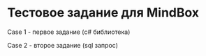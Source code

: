 # Тестовое задание для MindBox

Case 1 - первое задание (c# библиотека)

Case 2 - второе задание (sql запрос)

